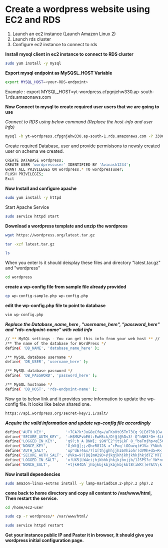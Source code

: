 # Create a wordpress website using EC2 and RDS

1. Launch an ec2 instance (Launch Amazon Linux 2)
2. Launch rds cluster 
3. Configure ec2 instance to connect to rds


**Install mysql client in ec2 instance to connect to RDS cluster**

```bash
sudo yum install -y mysql
```

**Export mysql endpoint as MySQSL_HOST Variable**

```bash
export MYSQL_HOST=<your-RDS-endpoint>
```

Example : export MYSQL_HOST=yt-wordpress.cfpgnjehw330.ap-south-1.rds.amazonaws.com


**Now Connect to mysql to create required user users that we are going to use**

*Connect to RDS using below command (Replace the host-info and user info)*

```bash
mysql -h yt-wordpress.cfpgnjehw330.ap-south-1.rds.amazonaws.com -P 3306 -u admin -p
```

Create required Database, user and provide permisisons to newsly created user on schema we created.

```bash
CREATE DATABASE wordpress;
CREATE USER 'wordpressuser' IDENTIFIED BY 'Avinash1234';
GRANT ALL PRIVILEGES ON wordpress.* TO wordpressuser;
FLUSH PRIVILEGES;
Exit
```

**Now Install and configure apache**

```bash
sudo yum install -y httpd
```
Start Apache Service

```bash
sudo service httpd start
```

**Download a wordpress template and unzip the wordpress**

```bash
wget https://wordpress.org/latest.tar.gz
```

```bash
tar -xzf latest.tar.gz
```

```bash
ls
```

When you enter ls it should deisplay these files and directory "latest.tar.gz" and "wordpress"

```bash
cd wordpress
```

**create a wp-config file from sample file already provided**

```bash
cp wp-config-sample.php wp-config.php
```

**edit the wp-config.php file to point to database**

```bash
vim wp-config.php
```

***Replace the Database_name_here , "username_here", "password_here" and "rds-endpoint-name" with valid info***

```bash
// ** MySQL settings - You can get this info from your web host ** //
/** The name of the database for WordPress */
define( 'DB_NAME', 'database_name_here' );

/** MySQL database username */
define( 'DB_USER', 'username_here' );

/** MySQL database password */
define( 'DB_PASSWORD', 'password_here' );

/** MySQL hostname */
define( 'DB_HOST', 'rds-endpoint-name' );
```


Now go to below link and it provides some information to update the wp-config file. It looks like below shared one.

```bash
https://api.wordpress.org/secret-key/1.1/salt/
```

***Acquire the valid information and update wp-config file accordingly***

```bash
define('AUTH_KEY',         '+7CA?k*Ju&8eCfg=/aFKo0tO5Tn73Cg 9|Ed73k|Gw(3^');
define('SECURE_AUTH_KEY',  ':H$M&FvbE6t:EwH5ik/D!@]@%Dv3!-Q^hNH3*O+-$L6c*|');
define('LOGGED_IN_KEY',    'g9?;b_A BNW[; $9N^E2^jt$LkF 8_^baTmjhp<eE5GUd');
define('NONCE_KEY',        'G;Wf@|;jzQh>R812&-x^cPoq`tOOu>q)#JVa Y%No%.JpZ[');
define('AUTH_SALT',        'up^dE)4&x/?]1[thjghhjjhz6Vhiohr(dVMh+d5=R<.l_#l');
define('SECURE_AUTH_SALT', '@%ka=9?}BQ[m#29D+@jkgjkhjkhjkhkjhkjdTZ`MT{|fypE~');
define('LOGGED_IN_SALT',   'o!UX5|LW4eijhjkbhkjhkjkjbnjjb/1JSPS?e`YW*nrWb|FG ');
define('NONCE_SALT',       '+t}kH4DA`jhbjkbjkbjkbjkbjkbt8(iWX(]e?&tV;k:>|)IoE');
```

**Now install dependencies**

```bash
sudo amazon-linux-extras install -y lamp-mariadb10.2-php7.2 php7.2
```

**come back to home directory and copy all content to /var/www/html, Then restart the service.**

```bash
cd /home/ec2-user
```

```bash
sudo cp -r wordpress/* /var/www/html/
```
```bash
sudo service httpd restart
```

**Get your instance public IP and Paster it in browser, It should give you wordpress initial configuration page.** 

